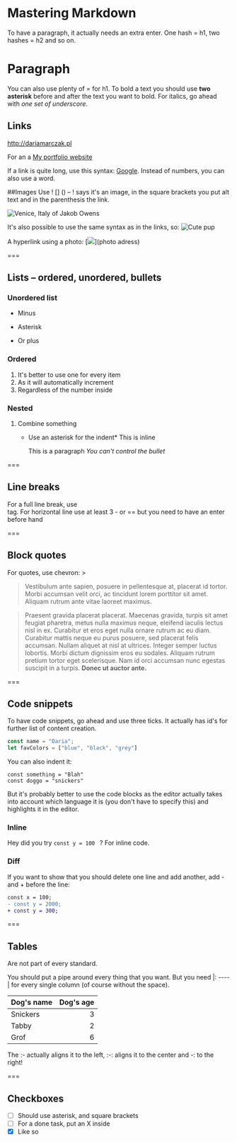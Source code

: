 # Mastering Markdown
To have a paragraph, it actually needs an extra enter. One hash = h1, two hashes = h2 and so on.

Paragraph
========
You can also use plenty of = for h1.
To bold a text you should use **two asterisk** before and after the text you want to bold. For italics, go ahead with _one set of underscore_. 

## Links
<http://dariamarczak.pl>

For an a [My portfolio website](http://dariamarczak.pl)

If a link is quite long, use this syntax: [Google][1]. Instead of numbers, you can also use a word.

[1]: http://google.com

##Images
Use ! [] () – ! says it's an image, in the square brackets you put alt text and in the parenthesis the link.

![Venice, Italy of Jakob Owens](https://images.unsplash.com/photo-1530251985675-fa6a8ceb0d63?ixlib=rb-0.3.5&ixid=eyJhcHBfaWQiOjEyMDd9&s=1150efa56cbc04d298af7f28334ab205&auto=format&fit=crop&w=1050&q=80 "This is the tooltip")

It's also possible to use the same syntax as in the links, so: ![Cute pup][pup]

[pup]: https://images.unsplash.com/photo-1518717758536-85ae29035b6d?ixlib=rb-0.3.5&ixid=eyJhcHBfaWQiOjEyMDd9&s=58321e04954daa3a0e2d3b1dc2a927da&auto=format&fit=crop&w=1050&q=80

A hyperlink using a photo: [![](address)](photo adress)

===

## Lists – ordered, unordered, bullets

### Unordered list
- Minus
* Asterisk
+ Or plus

### Ordered
1. It's better to use one for every item
1. As it will automatically increment
1. Regardless of the number inside

### Nested
1. Combine something
    * Use an asterisk for the indent*
        This is inline

        This is a paragraph
        *You can't control the bullet*

===

## Line breaks
For a full line break, use <br> tag.
For horizontal line use at least 3 - or == but you need to have an enter before hand 

===

## Block quotes
For quotes, use chevron: >

> Vestibulum ante sapien, posuere in pellentesque at, placerat id tortor. Morbi accumsan velit orci, ac tincidunt lorem porttitor sit amet. Aliquam rutrum ante vitae laoreet maximus. 

> Praesent gravida placerat placerat. Maecenas gravida, turpis sit amet feugiat pharetra, metus nulla maximus neque, eleifend iaculis lectus nisl in ex. Curabitur et eros eget nulla ornare rutrum ac eu diam. Curabitur mattis neque eu purus posuere, sed placerat felis accumsan. Nullam aliquet at nisl at ultrices. Integer semper luctus lobortis. Morbi dictum dignissim eros eu sodales. Aliquam rutrum pretium tortor eget scelerisque. Nam id orci accumsan nunc egestas suscipit in a turpis. 
> **Donec ut auctor ante.**

===

## Code snippets
To have code snippets, go ahead and use three ticks. It actually has id's for further list of content creation.

```javascript
const name = "Daria";
let favColors = ["blue", "black", "grey"]
```

You can also indent it:

    const something = "Blah"
    const doggo = "snickers"

But it's probably better to use the code blocks as the editor actually takes into account which language it is (you don't have to specify this) and highlights it in the editor.

### Inline 
Hey did you try `const y = 100 ` ? For inline code.

### Diff
If you want to show that you should delete one line and add another, add - and + before the line:

```diff
const x = 100;
- const y = 2000;
+ const y = 300;
```

===

## Tables
Are not part of every standard.

You should put a pipe around every thing that you want. But you need |: ----| for every single column (of course without the space).

| Dog's name | Dog's age |
|:-----------|----------:|
| Snickers   | 3         |
| Tabby      | 2         |
| Grof       | 6         |

The :- actually aligns it to the left, :-: aligns it to the center and -: to the right!

=== 

## Checkboxes
* [ ] Should use asterisk, and square brackets
* [ ] For a done task, put an X inside
* [x] Like so 